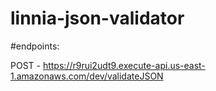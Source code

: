 # linnia-json-validator

#endpoints:

POST - https://r9rui2udt9.execute-api.us-east-1.amazonaws.com/dev/validateJSON
